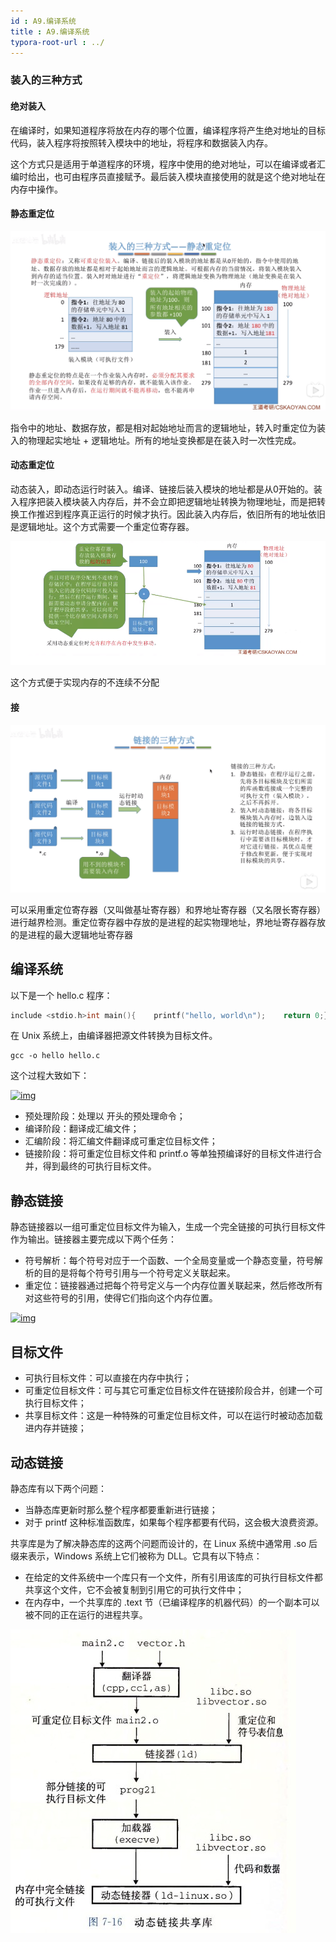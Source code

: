 ```yaml
---
id : A9.编译系统
title : A9.编译系统
typora-root-url : ../
---
```


### 装入的三种方式 

#### 绝对装入

在编译时，如果知道程序将放在内存的哪个位置，编译程序将产生绝对地址的目标代码，装入程序将按照转入模块中的地址，将程序和数据装入内存。

这个方式只是适用于单道程序的环境，程序中使用的绝对地址，可以在编译或者汇编时给出，也可由程序员直接赋予。最后装入模块直接使用的就是这个绝对地址在内存中操作。

#### 静态重定位 

![静态重定位](/Image/A9.编译系统-photo/内存管理_基础知识_静态装入.png) 

指令中的地址、数据存放，都是相对起始地址而言的逻辑地址，转入时重定位为装入的物理起实地址 + 逻辑地址。所有的地址变换都是在装入时一次性完成。

#### 动态重定位

动态装入，即动态运行时装入。编译、链接后装入模块的地址都是从0开始的。装入程序把装入模块装入内存后，并不会立即把逻辑地址转换为物理地址，而是把转换工作推迟到程序真正运行的时候才执行。因此装入内存后，依旧所有的地址依旧是逻辑地址。这个方式需要一个重定位寄存器。 

![动态装入](/Image/A9.编译系统-photo/内存管理_基础知识_动态装入.png) 

这个方式便于实现内存的不连续不分配

#### 接

![链接](/Image/A9.编译系统-photo/内存管理_基础知识_链接三种方式.png) 

可以采用重定位寄存器（又叫做基址寄存器）和界地址寄存器（又名限长寄存器）进行越界检测。重定位寄存器中存放的是进程的起实物理地址，界地址寄存器存放的是进程的最大逻辑地址寄存器



## 编译系统

以下是一个 hello.c 程序：

```cpp
include <stdio.h>int main(){    printf("hello, world\n");    return 0;}
```

在 Unix 系统上，由编译器把源文件转换为目标文件。

```shell
gcc -o hello hello.c
```

这个过程大致如下：

 [![img](https://camo.githubusercontent.com/b106110f7870e9d6faef1e5831e1ed97b94076cfbb9929cd006606f9adeb41ce/68747470733a2f2f63732d6e6f7465732d313235363130393739362e636f732e61702d6775616e677a686f752e6d7971636c6f75642e636f6d2f62333936643732362d623735662d346133322d383961322d3033613762366531396636662e6a7067)](https://camo.githubusercontent.com/b106110f7870e9d6faef1e5831e1ed97b94076cfbb9929cd006606f9adeb41ce/68747470733a2f2f63732d6e6f7465732d313235363130393739362e636f732e61702d6775616e677a686f752e6d7971636c6f75642e636f6d2f62333936643732362d623735662d346133322d383961322d3033613762366531396636662e6a7067) 



- 预处理阶段：处理以  开头的预处理命令；
- 编译阶段：翻译成汇编文件；
- 汇编阶段：将汇编文件翻译成可重定位目标文件；
- 链接阶段：将可重定位目标文件和 printf.o 等单独预编译好的目标文件进行合并，得到最终的可执行目标文件。

## 静态链接

静态链接器以一组可重定位目标文件为输入，生成一个完全链接的可执行目标文件作为输出。链接器主要完成以下两个任务：

- 符号解析：每个符号对应于一个函数、一个全局变量或一个静态变量，符号解析的目的是将每个符号引用与一个符号定义关联起来。
- 重定位：链接器通过把每个符号定义与一个内存位置关联起来，然后修改所有对这些符号的引用，使得它们指向这个内存位置。

 [![img](https://camo.githubusercontent.com/b5a16d3176db7f213f470c2d877c08b75e8fcc43ef1cc6f930b340320f2c8e9a/68747470733a2f2f63732d6e6f7465732d313235363130393739362e636f732e61702d6775616e677a686f752e6d7971636c6f75642e636f6d2f34376439383538332d386262302d343563632d383132642d3437656566613061346134302e6a7067)](https://camo.githubusercontent.com/b5a16d3176db7f213f470c2d877c08b75e8fcc43ef1cc6f930b340320f2c8e9a/68747470733a2f2f63732d6e6f7465732d313235363130393739362e636f732e61702d6775616e677a686f752e6d7971636c6f75642e636f6d2f34376439383538332d386262302d343563632d383132642d3437656566613061346134302e6a7067) 

## 目标文件

- 可执行目标文件：可以直接在内存中执行；
- 可重定位目标文件：可与其它可重定位目标文件在链接阶段合并，创建一个可执行目标文件；
- 共享目标文件：这是一种特殊的可重定位目标文件，可以在运行时被动态加载进内存并链接；

## 动态链接

静态库有以下两个问题：

- 当静态库更新时那么整个程序都要重新进行链接；
- 对于 printf 这种标准函数库，如果每个程序都要有代码，这会极大浪费资源。

共享库是为了解决静态库的这两个问题而设计的，在 Linux 系统中通常用 .so 后缀来表示，Windows 系统上它们被称为 DLL。它具有以下特点：

- 在给定的文件系统中一个库只有一个文件，所有引用该库的可执行目标文件都共享这个文件，它不会被复制到引用它的可执行文件中；
- 在内存中，一个共享库的 .text 节（已编译程序的机器代码）的一个副本可以被不同的正在运行的进程共享。

 [![img](/Image/A9.编译系统-photo/68747470733a2f2f63732d6e6f7465732d313235363130393739362e636f732e61702d6775616e677a686f752e6d7971636c6f75642e636f6d2f37366463373736392d316161632d343838382d396265612d3036346631636161386537372e6a7067)](https://camo.githubusercontent.com/e4bd3c0074bc832f7b8f4d7dda678b26a51185668d5afc2f14af14198051d1eb/68747470733a2f2f63732d6e6f7465732d313235363130393739362e636f732e61702d6775616e677a686f752e6d7971636c6f75642e636f6d2f37366463373736392d316161632d343838382d396265612d3036346631636161386537372e6a7067) 



